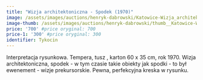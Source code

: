 ```yaml
---
title: "Wizja architektoniczna - Spodek (1970)"
image: /assets/images/auctions/henryk-dabrowski/Katowice-Wizja_architektoniczna_-_Spodek_(1970).jpg
image-thumb: /assets/images/auctions/henryk-dabrowski/thumb__Katowice-Wizja_architektoniczna_-_Spodek_(1970).jpg
price: '700' #price oryginal: 700
price-1: '300' #price oryginal: 300
identifier: Tykocin
---
```


Interpretacja rysunkowa. Tempera, tusz , karton 60 x 35 cm, rok 1970.
Wizja architektoniczna, spodek - w tym czasie takie obiekty jak spodki - to był ewenement - wizje prekursorskie. Pewna, perfekcyjna kreska w rysunku.